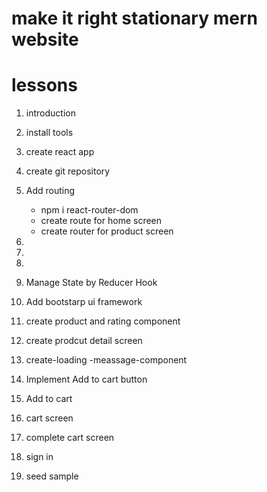 # make it right stationary mern website

# lessons

1. introduction
2. install tools
3. create react app
4. create git repository

5. Add routing

   - npm i react-router-dom
   - create route for home screen
   - create router for product screen

6.

7.

8.

9. Manage State by Reducer Hook

10. Add bootstarp ui framework

11. create product and rating component

12. create prodcut detail screen

13. create-loading -meassage-component

14. Implement Add to cart button

15. Add to cart

16. cart screen

17. complete cart screen

18. sign in

19. seed sample
